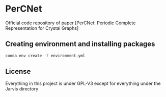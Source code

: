 # PerCNet
Official code repository of paper [PerCNet: Periodic Complete Representation for Crystal Graphs]

## Creating environment and installing packages
```bash
conda env create -f environment.yml
```

## License
Everything in this project is under GPL-V3 except for everything under the Jarvis directory